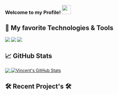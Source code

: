 ### Welcome to my Profile! <img src="https://raw.githubusercontent.com/MartinHeinz/MartinHeinz/master/wave.gif" width="30px">

## 🔧 My favorite Technologies & Tools
![](https://img.shields.io/badge/OS-Windows-informational?style=flat&logo=linux&logoColor=white&color=2bbc8a)
![](https://img.shields.io/badge/Code-JavaScript-informational?style=flat&logo=javascript&logoColor=white&color=2bbc8a)
![](https://img.shields.io/badge/Shell-Bash-informational?style=flat&logo=gnu-bash&logoColor=white&color=2bbc8a)


## &#x1f4c8; GitHub Stats

<a href="https://github.com/cenzo-cmd/cenzo-cmd">
  <img align="center" src="https://github-readme-stats.vercel.app/api/top-langs/?username=cenzo-cmd&hide=java,html&title_color=ffffff&text_color=c9cacc&icon_color=2bbc8a&bg_color=1d1f21" />
</a>
<a href="https://https://github.com/cenzo-cmd/cenzo-cmd">
  <img align="center" src="https://github-readme-stats.vercel.app/api?username=cenzo-cmd&show_icons=true&line_height=27&count_private=true&title_color=ffffff&text_color=c9cacc&icon_color=2bbc8a&bg_color=1d1f21" alt="Vincent's GitHub Stats" />
</a>

## 🛠 Recent Project's 🛠



